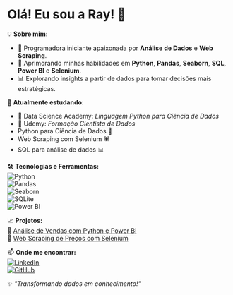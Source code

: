 # Olá! Eu sou a Ray! 👋

💡 **Sobre mim:**  
- 🚀 Programadora iniciante apaixonada por **Análise de Dados** e **Web Scraping**.  
- 🎯 Aprimorando minhas habilidades em **Python**, **Pandas**, **Seaborn**, **SQL**, **Power BI** e **Selenium**.  
- 📊 Explorando insights a partir de dados para tomar decisões mais estratégicas.  

🌱 **Atualmente estudando:**  
- 📌 Data Science Academy: *Linguagem Python para Ciência de Dados*  
- 📌 Udemy: *Formação Cientista de Dados*  
- Python para Ciência de Dados 🐍
- Web Scraping com Selenium 🕷️
- SQL para análise de dados 📊

🛠 **Tecnologias e Ferramentas:**  
![Python](https://img.shields.io/badge/Python-3776AB?style=for-the-badge&logo=python&logoColor=white)  
![Pandas](https://img.shields.io/badge/Pandas-150458?style=for-the-badge&logo=pandas&logoColor=white)  
![Seaborn](https://img.shields.io/badge/Seaborn-008080?style=for-the-badge)  
![SQLite](https://img.shields.io/badge/SQLite-003B57?style=for-the-badge&logo=sqlite&logoColor=white)  
![Power BI](https://img.shields.io/badge/Power%20BI-F2C811?style=for-the-badge&logo=power%20bi&logoColor=black)  


📈 **Projetos:**  
🔹 [Análise de Vendas com Python e Power BI](#)  
🔹 [Web Scraping de Preços com Selenium](#)  


📫 **Onde me encontrar:**  
[![LinkedIn](https://img.shields.io/badge/LinkedIn-%230077B5.svg?style=for-the-badge&logo=linkedin&logoColor=white)](https://www.linkedin.com/in/rayssa-sousa-a194502b0)  
[![GitHub](https://img.shields.io/badge/GitHub-181717?style=for-the-badge&logo=github&logoColor=white)](https://github.com/itsrayza/)  

✨ _"Transformando dados em conhecimento!"_

<!--
**itsrayza/itsrayza** is a ✨ _special_ ✨ repository because its `README.md` (this file) appears on your GitHub profile.

Here are some ideas to get you started:

- 🔭 I’m currently working on ...
- 🌱 I’m currently learning ...
- 👯 I’m looking to collaborate on ...
- 🤔 I’m looking for help with ...
- 💬 Ask me about ...
- 📫 How to reach me: ...
- 😄 Pronouns: ...
- ⚡ Fun fact: ...
-->
